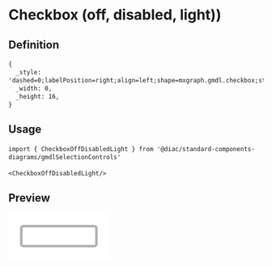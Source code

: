 # Checkbox (off, disabled, light))

## Definition

```
{
  _style: 'dashed=0;labelPosition=right;align=left;shape=mxgraph.gmdl.checkbox;strokeColor=#B0B0B0;fillColor=none;strokeWidth=2;aspect=fixed;sketch=0;html=1;',
  _width: 0,
  _height: 16,
}
```

## Usage

```
import { CheckboxOffDisabledLight } from '@diac/standard-components-diagrams/gmdlSelectionControls'

<CheckboxOffDisabledLight/>
```

## Preview

<img src="./checkbox-off-disabled-light.png" width="200"/>
